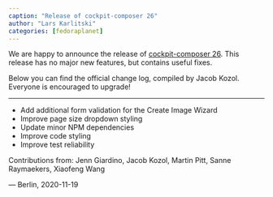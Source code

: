 ```yaml
---
caption: "Release of cockpit-composer 26"
author: "Lars Karlitski"
categories: [fedoraplanet]
---
```


We are happy to announce the release of [cockpit-composer 26][1]. This release
has no major new features, but contains useful fixes.

Below you can find the official change log, compiled by Jacob Kozol. Everyone
is encouraged to upgrade!

---

* Add additional form validation for the Create Image Wizard
* Improve page size dropdown styling
* Update minor NPM dependencies
* Improve code styling
* Improve test reliability

Contributions from: Jenn Giardino, Jacob Kozol, Martin Pitt, Sanne Raymaekers,
Xiaofeng Wang

— Berlin, 2020-11-19

[1]: https://github.com/osbuild/cockpit-composer/releases/tag/26
